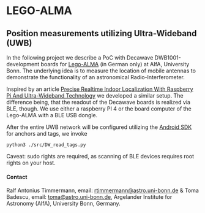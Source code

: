 # LEGO-ALMA

## Position measurements utilizing Ultra-Wideband (UWB)

In the following project we describe a PoC with Decawave DWB1001-development boards for 
[Lego-ALMA](
https://astro.uni-bonn.de/en/research/mm-submm-astronomy/projects-1/alma/lego-alma) (in German only) 
at AIfA, University Bonn. The underlying idea is to measure the location of mobile antennas
to demonstrate the functionality of an astronomical Radio-Interferometer.

Inspired by an article [Precise Realtime Indoor Localization With Raspberry Pi And Ultra-Wideband Technology](
https://medium.com/@newforestberlin/precise-realtime-indoor-localization-with-raspberry-pi-and-ultra-wideband-technology-decawave-191e4e2daa8c)
we developed a similar setup. The difference being, that the readout of the Decawave boards 
is realized via BLE, though. We use either a raspberry PI 4 or the board computer of the Lego-ALMA with 
a BLE USB dongle.

After the entire UWB network will be configured utilizing the [Android SDK](
https://github.com/AIfA-Radio/lego-alma/blob/main/app/DRTLS_Manager_R2.apk) for anchors and tags, 
we invoke

    python3 ./src/DW_read_tags.py

Caveat: sudo rights are required, as scanning of BLE devices requires root rights on your host.

#### Contact

Ralf Antonius Timmermann, email: rtimmermann@astro.uni-bonn.de &
Toma Badescu, email: toma@astro.uni-bonn.de,
Argelander Institute for Astronomy (AIfA), University Bonn, Germany.